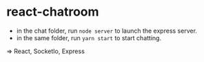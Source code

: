 # react-chatroom

- in the chat folder, run ```node server``` to launch the express server.
- in the same folder, run ```yarn start``` to start chatting.

=> React, SocketIo, Express

